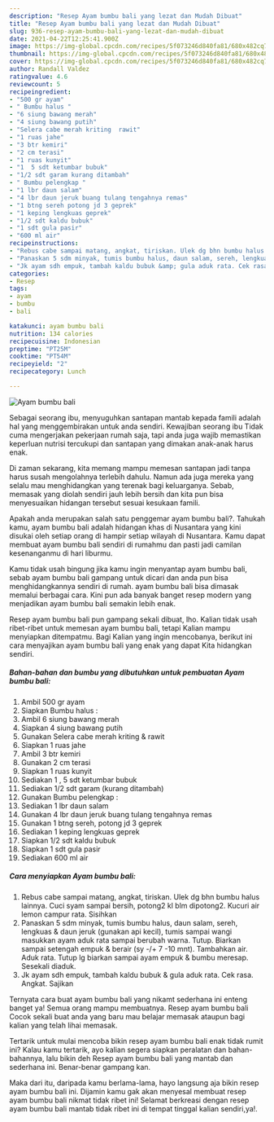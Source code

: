 ```yaml
---
description: "Resep Ayam bumbu bali yang lezat dan Mudah Dibuat"
title: "Resep Ayam bumbu bali yang lezat dan Mudah Dibuat"
slug: 936-resep-ayam-bumbu-bali-yang-lezat-dan-mudah-dibuat
date: 2021-04-22T12:25:41.900Z
image: https://img-global.cpcdn.com/recipes/5f073246d840fa81/680x482cq70/ayam-bumbu-bali-foto-resep-utama.jpg
thumbnail: https://img-global.cpcdn.com/recipes/5f073246d840fa81/680x482cq70/ayam-bumbu-bali-foto-resep-utama.jpg
cover: https://img-global.cpcdn.com/recipes/5f073246d840fa81/680x482cq70/ayam-bumbu-bali-foto-resep-utama.jpg
author: Randall Valdez
ratingvalue: 4.6
reviewcount: 5
recipeingredient:
- "500 gr ayam"
- " Bumbu halus "
- "6 siung bawang merah"
- "4 siung bawang putih"
- "Selera cabe merah kriting  rawit"
- "1 ruas jahe"
- "3 btr kemiri"
- "2 cm terasi"
- "1 ruas kunyit"
- "1  5 sdt ketumbar bubuk"
- "1/2 sdt garam kurang ditambah"
- " Bumbu pelengkap "
- "1 lbr daun salam"
- "4 lbr daun jeruk buang tulang tengahnya remas"
- "1 btng sereh potong jd 3 geprek"
- "1 keping lengkuas geprek"
- "1/2 sdt kaldu bubuk"
- "1 sdt gula pasir"
- "600 ml air"
recipeinstructions:
- "Rebus cabe sampai matang, angkat, tiriskan. Ulek dg bhn bumbu halus lainnya. Cuci syam sampai bersih, potong2 kl blm dipotong2. Kucuri air lemon campur rata. Sisihkan"
- "Panaskan 5 sdm minyak, tumis bumbu halus, daun salam, sereh, lengkuas &amp; daun jeruk (gunakan api kecil), tumis sampai wangi masukkan ayam aduk rata sampai berubah warna. Tutup. Biarkan sampai setengah empuk &amp; berair (sy -/+ 7 -10 mnt). Tambahkan air. Aduk rata. Tutup lg biarkan sampai ayam empuk &amp; bumbu meresap. Sesekali diaduk."
- "Jk ayam sdh empuk, tambah kaldu bubuk &amp; gula aduk rata. Cek rasa. Angkat. Sajikan"
categories:
- Resep
tags:
- ayam
- bumbu
- bali

katakunci: ayam bumbu bali 
nutrition: 134 calories
recipecuisine: Indonesian
preptime: "PT25M"
cooktime: "PT54M"
recipeyield: "2"
recipecategory: Lunch

---
```



![Ayam bumbu bali](https://img-global.cpcdn.com/recipes/5f073246d840fa81/680x482cq70/ayam-bumbu-bali-foto-resep-utama.jpg)

Sebagai seorang ibu, menyuguhkan santapan mantab kepada famili adalah hal yang menggembirakan untuk anda sendiri. Kewajiban seorang ibu Tidak cuma mengerjakan pekerjaan rumah saja, tapi anda juga wajib memastikan keperluan nutrisi tercukupi dan santapan yang dimakan anak-anak harus enak.

Di zaman  sekarang, kita memang mampu memesan santapan jadi tanpa harus susah mengolahnya terlebih dahulu. Namun ada juga mereka yang selalu mau menghidangkan yang terenak bagi keluarganya. Sebab, memasak yang diolah sendiri jauh lebih bersih dan kita pun bisa menyesuaikan hidangan tersebut sesuai kesukaan famili. 



Apakah anda merupakan salah satu penggemar ayam bumbu bali?. Tahukah kamu, ayam bumbu bali adalah hidangan khas di Nusantara yang kini disukai oleh setiap orang di hampir setiap wilayah di Nusantara. Kamu dapat membuat ayam bumbu bali sendiri di rumahmu dan pasti jadi camilan kesenanganmu di hari liburmu.

Kamu tidak usah bingung jika kamu ingin menyantap ayam bumbu bali, sebab ayam bumbu bali gampang untuk dicari dan anda pun bisa menghidangkannya sendiri di rumah. ayam bumbu bali bisa dimasak memalui berbagai cara. Kini pun ada banyak banget resep modern yang menjadikan ayam bumbu bali semakin lebih enak.

Resep ayam bumbu bali pun gampang sekali dibuat, lho. Kalian tidak usah ribet-ribet untuk memesan ayam bumbu bali, tetapi Kalian mampu menyiapkan ditempatmu. Bagi Kalian yang ingin mencobanya, berikut ini cara menyajikan ayam bumbu bali yang enak yang dapat Kita hidangkan sendiri.

<!--inarticleads1-->

##### Bahan-bahan dan bumbu yang dibutuhkan untuk pembuatan Ayam bumbu bali:

1. Ambil 500 gr ayam
1. Siapkan  Bumbu halus :
1. Ambil 6 siung bawang merah
1. Siapkan 4 siung bawang putih
1. Gunakan Selera cabe merah kriting &amp; rawit
1. Siapkan 1 ruas jahe
1. Ambil 3 btr kemiri
1. Gunakan 2 cm terasi
1. Siapkan 1 ruas kunyit
1. Sediakan 1 , 5 sdt ketumbar bubuk
1. Sediakan 1/2 sdt garam (kurang ditambah)
1. Gunakan  Bumbu pelengkap :
1. Sediakan 1 lbr daun salam
1. Gunakan 4 lbr daun jeruk buang tulang tengahnya remas
1. Gunakan 1 btng sereh, potong jd 3 geprek
1. Sediakan 1 keping lengkuas geprek
1. Siapkan 1/2 sdt kaldu bubuk
1. Siapkan 1 sdt gula pasir
1. Sediakan 600 ml air




<!--inarticleads2-->

##### Cara menyiapkan Ayam bumbu bali:

1. Rebus cabe sampai matang, angkat, tiriskan. Ulek dg bhn bumbu halus lainnya. Cuci syam sampai bersih, potong2 kl blm dipotong2. Kucuri air lemon campur rata. Sisihkan
1. Panaskan 5 sdm minyak, tumis bumbu halus, daun salam, sereh, lengkuas &amp; daun jeruk (gunakan api kecil), tumis sampai wangi masukkan ayam aduk rata sampai berubah warna. Tutup. Biarkan sampai setengah empuk &amp; berair (sy -/+ 7 -10 mnt). Tambahkan air. Aduk rata. Tutup lg biarkan sampai ayam empuk &amp; bumbu meresap. Sesekali diaduk.
1. Jk ayam sdh empuk, tambah kaldu bubuk &amp; gula aduk rata. Cek rasa. Angkat. Sajikan




Ternyata cara buat ayam bumbu bali yang nikamt sederhana ini enteng banget ya! Semua orang mampu membuatnya. Resep ayam bumbu bali Cocok sekali buat anda yang baru mau belajar memasak ataupun bagi kalian yang telah lihai memasak.

Tertarik untuk mulai mencoba bikin resep ayam bumbu bali enak tidak rumit ini? Kalau kamu tertarik, ayo kalian segera siapkan peralatan dan bahan-bahannya, lalu bikin deh Resep ayam bumbu bali yang mantab dan sederhana ini. Benar-benar gampang kan. 

Maka dari itu, daripada kamu berlama-lama, hayo langsung aja bikin resep ayam bumbu bali ini. Dijamin kamu gak akan menyesal membuat resep ayam bumbu bali nikmat tidak ribet ini! Selamat berkreasi dengan resep ayam bumbu bali mantab tidak ribet ini di tempat tinggal kalian sendiri,ya!.

